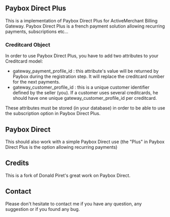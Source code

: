 ## Paybox Direct Plus

This is a implementation of Paybox Direct Plus for ActiveMerchant Billing Gateway.
Paybox Direct Plus is a french payment solution allowing recurring payments, subscriptions etc...

### Creditcard Object

In order to use Paybox Direct Plus, you have to add two attributes to your Creditcard model:

* gateway_payment_profile_id : this attribute's value will be returned by Paybox during the registration step. It will replace the creditcard number for the next payments.
* gateway_customer_profile_id : this is a unique customer identifier defined by the seller (you). If a customer uses several creditcards, he should have one unique gateway_customer_profile_id per creditcard.

These attributes must be stored (in your database) in order to be able to use the subscription option in Paybox Direct Plus.

## Paybox Direct

This should also work with a simple Paybox Direct use (the "Plus" in Paybox Direct Plus is the option allowing recurring payments)

## Credits

This is a fork of Donald Piret's great work on Paybox Direct.

## Contact

Please don't hesitate to contact me if you have any question, any suggestion or if you found any bug.